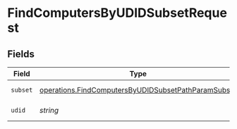 # FindComputersByUDIDSubsetRequest


## Fields

| Field                                                                                                                             | Type                                                                                                                              | Required                                                                                                                          | Description                                                                                                                       |
| --------------------------------------------------------------------------------------------------------------------------------- | --------------------------------------------------------------------------------------------------------------------------------- | --------------------------------------------------------------------------------------------------------------------------------- | --------------------------------------------------------------------------------------------------------------------------------- |
| `subset`                                                                                                                          | [operations.FindComputersByUDIDSubsetPathParamSubset](../../../sdk/models/operations/findcomputersbyudidsubsetpathparamsubset.md) | :heavy_check_mark:                                                                                                                | Subset to filter by                                                                                                               |
| `udid`                                                                                                                            | *string*                                                                                                                          | :heavy_check_mark:                                                                                                                | UDID to filter by                                                                                                                 |